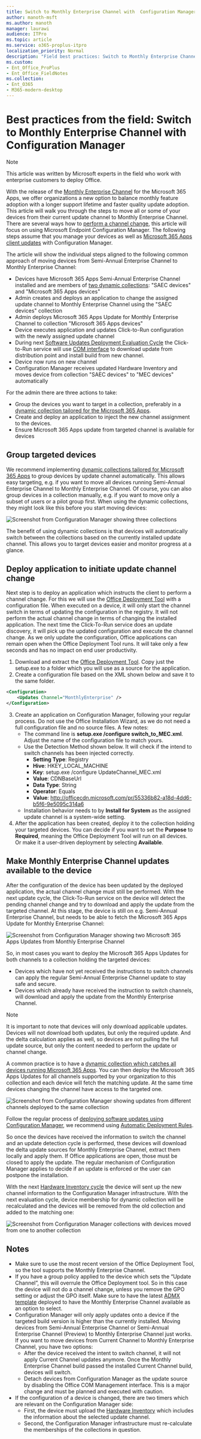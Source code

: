 ```yaml
---
title: Switch to Monthly Enterprise Channel with  Configuration Manager
author: manoth-msft
ms.author: manoth
manager: laurawi
audience: ITPro 
ms.topic: article 
ms.service: o365-proplus-itpro
localization_priority: Normal
description: "Field best practices: Switch to Monthly Enterprise Channel with Configuration Manager"
ms.custom: 
- Ent_Office_ProPlus
- Ent_Office_FieldNotes
ms.collection: 
- Ent_O365
- M365-modern-desktop
---
```


# Best practices from the field: Switch to Monthly Enterprise Channel with Configuration Manager

> [!NOTE]
> This article was written by Microsoft experts in the field who work with enterprise customers to deploy Office.
   
With the release of the [Monthly Enterprise Channel](../overview-update-channels.md#monthly-enterprise-channel-overview) for the Microsoft 365 Apps, we offer organizations a new option to balance monthly feature adoption with a longer support lifetime and faster quality update adoption. This article will walk you through the steps to move all or some of your devices from their current update channel to Monthly Enterprise Channel. There are several ways how to [perform a channel change](../change-update-channels.md), this article will focus on using Microsoft Endpoint Configuration Manager. The following steps assume that you manage your devices as well as [Microsoft 365 Apps client updates](https://docs.microsoft.com/deployoffice/manage-microsoft-365-apps-updates-configuration-manager) with Configuration Manager.

The article will show the individual steps aligned to the following common approach of moving devices from Semi-Annual Enterprise Channel to Monthly Enterprise Channel:
- Devices have Microsoft 365 Apps Semi-Annual Enterprise Channel installed and are members of [two dynamic collections](/build-dynamic-lean-configuration-manager.md): "SAEC devices" and "Microsoft 365 Apps devices"
- Admin creates and deploys an application to change the assigned update channel to Monthly Enterprise Channel using the "SAEC devices" collection
- Admin deploys Microsoft 365 Apps Update for Monthly Enterprise Channel to collection "Microsoft 365 Apps devices"
- Device executes application and updates Click-to-Run configuration with the newly assigned update channel
- During next [Software Updates Deployment Evaluation Cycle](https://docs.microsoft.com/mem/configmgr/sum/understand/software-updates-introduction#scan-for-software-updates-compliance-process) the Click-to-Run service will use [COM interface](https://docs.microsoft.com/office/client-developer/shared/manageability-applications-with-the-office-365-click-to-run-installer) to download update from distribution point and install build from new channel. 
- Device now runs on new channel
- Configuration Manager receives updated Hardware Inventory and moves device from collection "SAEC devices" to "MEC devices" automatically

For the admin there are three actions to take:
- Group the devices you want to target in a collection, preferably in a [dynamic collection tailored for the Microsoft 365 Apps](/build-dynamic-lean-configuration-manager.md).
- Create and deploy an application to inject the new channel assignment to the devices.
- Ensure Microsoft 365 Apps update from targeted channel is available for devices

## Group targeted devices

We recommend implementing [dynamic collections tailored for Microsoft 365 Apps](/build-dynamic-lean-configuration-manager.md) to group devices by update channel automatically. This allows easy targeting, e.g. if you want to move all devices running Semi-Annual Enterprise Channel to Monthly Enterprise Channel. Of course, you can also group devices in a collection manually, e.g. if you want to move only a subset of users or a pilot group first.
When using the dynamic collections, they might look like this before you start moving devices:

![Screenshot from Configuration Manager showing three collections](../images/fieldnotes_movemeccm_1.png)

The benefit of using dynamic collections is that devices will automatically switch between the collections based on the currently installed update channel. This allows you to target devices easier and monitor progress at a glance.

## Deploy application to initiate update channel change

Next step is to deploy an application which instructs the client to perform a channel change. For this we will use the [Office Deployment Tool](../overview-office-deployment-tool.md) with a configuration file. When executed on a device, it will only start the channel switch in terms of updating the configuration in the registry. It will not perform the actual channel change in terms of changing the installed application. The next time the Click-To-Run service does an update discovery, it will pick up the updated configuration and execute the channel change. As we only update the configuration, Office applications can remain open when the Office Deployment Tool runs. It will take only a few seconds and has no impact on end user productivity.

1. Download and extract the [Office Deployment Tool](https://go.microsoft.com/fwlink/p/?LinkID=626065). Copy just the setup.exe to a folder which you will use as a source for the application.
2. Create a configuration file based on the XML shown below and save it to the same folder.
```XML
<Configuration>
	<Updates Channel="MonthlyEnterprise" />
</Configuration>
```
3. Create an application on Configuration Manager, following your regular process. Do not use the Office Installation Wizard, as we do not need a full configuration file and no source files. A few notes:
    - The command line is **setup.exe /configure switch_to_MEC.xml**. Adjust the name of the configuration file to match yours.
    - Use the Detection Method shown below. It will check if the intend to switch channels has been injected correctly.
        - **Setting Type**: Registry
         - **Hive**: HKEY_LOCAL_MACHINE
         - **Key**: setup.exe /configure UpdateChannel_MEC.xml
         - **Value**: CDNBaseUrl
         - **Data Type**: String
         - **Operator**: Equals
         - **Value**: http://officecdn.microsoft.com/pr/55336b82-a18d-4dd6-b5f6-9e5095c314a6
    - Installation behavior needs to by **Install for System** as the assigned update channel is a system-wide setting.
4. After the application has been created, deploy it to the collection holding your targeted devices. You can decide if you want to set the **Purpose** to **Required**, meaning the Office Deployment Tool will run on all devices. Or make it a user-driven deployment by selecting **Available**.

## Make Monthly Enterprise Channel updates available to the device

After the configuration of the device has been updated by the deployed application, the actual channel change must still be performed. With the next update cycle, the Click-To-Run service on the device will detect the pending channel change and try to download and apply the update from the targeted channel. At this stage, the device is still on e.g. Semi-Annual Enterprise Channel, but needs to be able to fetch the Microsoft 365 Apps Update for Monthly Enterprise Channel:

![Screenshot from Configuration Manager showing two Microsoft 365 Apps Updates from Monthly Enterprise Channel](../images/fieldnotes_movemeccm_2.png)

So, in most cases you want to deploy the Microsoft 365 Apps Updates for both channels to a collection holding the targeted devices:

- Devices which have not yet received the instructions to switch channels can apply the regular Semi-Annual Enterprise Channel update to stay safe and secure.
- Devices which already have received the instruction to switch channels, will download and apply the update from the Monthly Enterprise Channel.

> [!NOTE]
> It is important to note that devices will only download applicable updates. Devices will not download both updates, but only the required update. And the delta calculation applies as well, so devices are not pulling the full update source, but only the content needed to perform the update or channel change.

A common practice is to have a [dynamic collection which catches all devices running Microsoft 365 Apps](/build-dynamic-lean-configuration-manager.md). You can then deploy the Microsoft 365 Apps Updates for all channels supported by your organization to this collection and each device will fetch the matching update. At the same time devices changing the channel have access to the targeted one.

![Screenshot from Configuration Manager showing updates from different channels deployed to the same collection](../images/fieldnotes_movemeccm_3.png)

Follow the regular process of [deploying software updates using Configuration Manager](https://docs.microsoft.com/mem/configmgr/sum/deploy-use/deploy-software-updates), we recommend using [Automatic Deployment Rules](https://docs.microsoft.com/mem/configmgr/sum/deploy-use/automatically-deploy-software-updates).

So once the devices have received the information to switch the channel and an update detection cycle is performed, these devices will download the delta update sources for Monthly Enterprise Channel, extract them locally and apply them. If Office applications are open, those must be closed to apply the update. The regular mechanism of Configuration Manager applies to decide if an update is enforced or the user can postpone the installation.

With the next [Hardware Inventory cycle](https://docs.microsoft.com/mem/configmgr/core/clients/manage/inventory/introduction-to-hardware-inventory) the device will sent up the new channel information to the Configuration Manager infrastructure. With the next evaluation cycle, device membership for dynamic collection will be recalculated and the devices will be removed from the old collection and added to the matching one:

![Screenshot from Configuration Manager collections with devices moved from one to another collection](../images/fieldnotes_movemeccm_4.png)

## Notes

- Make sure to use the most recent version of the Office Deployment Tool, so the tool supports the Monthly Enterprise Channel.
- If you have a group policy applied to the device which sets the “Update Channel”, this will overrule the Office Deployment tool. So in this case the device will not do a channel change, unless you remove the GPO setting or adjust the GPO itself. Make sure to have the latest [ADMX template](https://www.microsoft.com/download/details.aspx?id=49030) deployed to have the Monthly Enterprise Channel available as an option to select.
- Configuration Manager will only apply updates onto a device if the targeted build version is higher than the currently installed. Moving devices from Semi-Annual Enterprise Channel or Semi-Annual Enterprise Channel (Preview) to Monthly Enterprise Channel just works. If you want to move devices from Current Channel to Monthly Enterprise Channel, you have two options:
    - After the device received the intent to switch channel, it will not apply Current Channel updates anymore. Once the Monthly Enterprise Channel build passed the installed Current Channel build, devices will switch.
    - Detach devices from Configuration Manager as the update source by disabling the Office COM Management interface. This is a major change and must be planned and executed with caution.
- If the configuration of a device is changed, there are two timers which are relevant on the Configuration Manager side:
    - First, the device must upload the [Hardware Inventory](https://docs.microsoft.com/mem/configmgr/core/clients/manage/inventory/introduction-to-hardware-inventory) which includes the information about the selected update channel.
    - Second, the Configuration Manager infrastructure must re-calculate the memberships of the collections in question.
